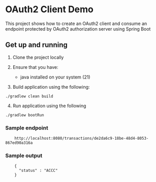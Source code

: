 # OAuth2 Client Demo

This project shows how to create an OAuth2 client  and consume an endpoint protected by OAuth2 authorization server using Spring Boot
## Get up and running

1. Clone the project locally

2. Ensure that you have:
   * java installed on your system (21)
  

3. Build application using the following:

``` ./gradlew clean build ``` 

4. Run application using the following

``` ./gradlew bootRun  ```



### Sample endpoint

```
    http://localhost:8080/transactions/de2da6c9-18be-48d4-8053-867ed90a316a

```

### Sample output

```
    {
      "status" : "ACCC"
    }
```
